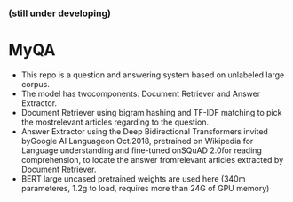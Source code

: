 ### (still under developing)
# MyQA

- This repo is a question and answering system based on unlabeled large corpus. 
- The model has twocomponents: Document Retriever and Answer Extractor. 
- Document Retriever using bigram hashing and TF-IDF matching to pick the mostrelevant articles regarding to the question.
- Answer Extractor using the Deep Bidirectional Transformers invited byGoogle AI Languageon Oct.2018, pretrained on Wikipedia for Language understanding and fine-tuned onSQuAD 2.0for reading comprehension, to locate the answer fromrelevant articles extracted by Document Retriever.
- BERT large uncased pretrained weights are used here (340m parameteres, 1.2g to load, requires more than 24G of GPU memory)